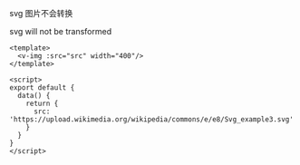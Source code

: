 svg 图片不会转换

svg will not be transformed

```vue
<template>
  <v-img :src="src" width="400"/>
</template>

<script>
export default {
  data() {
    return {
      src: 'https://upload.wikimedia.org/wikipedia/commons/e/e8/Svg_example3.svg'
    }
  }
}
</script>
```
